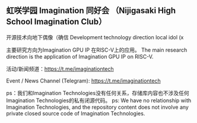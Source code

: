## 虹咲学园 Imagination 同好会 （Nijigasaki High School Imagination Club）

开源技术向地下偶像（确信
Development technology direction local idol (x

主要研究方向为Imagination GPU IP 在RISC-V上的应用。
The main research direction is the application of Imagination GPU IP on RISC-V.

活动/新闻频道：https://t.me/imaginationtech

Event / News Channel (Telegram): https://t.me/imaginationtech


ps：我们和Imagination Technologies没有任何关系，存储库内容也不涉及任何Imagination Technologies的私有闭源代码。
ps: We have no relationship with Imagination Technologies, and the repository content does not involve any private closed source code of Imagination Technologies.
